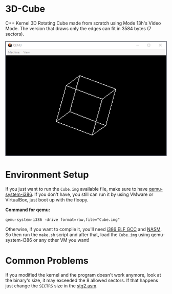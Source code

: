 # 3D-Cube
C++ Kernel 3D Rotating Cube made from scratch using Mode 13h's Video Mode. The version that draws only the edges can fit in 3584 bytes (7 sectors).

![Screenshot](Screenshots/Screenshot_1.png)

# Environment Setup
If you just want to run the `Cube.img` available file, make sure to have [qemu-system-i386](https://www.qemu.org/download/). If you don't have, you still can run it by using VMware or VirtualBox, just boot up with the floopy.

<b>Command for qemu:</b>
```
qemu-system-i386 -drive format=raw,file="Cube.img"
```

Otherwise, if you want to compile it, you'll need [i386 ELF GCC](https://github.com/mell-o-tron/MellOs/blob/main/A_Setup/setup-gcc-debian.sh) and [NASM](https://www.nasm.us/). So then run the `make.sh` script and after that, load the `Cube.img` using qemu-system-i386 or any other VM you want!

# Common Problems
If you modified the kernel and the program doesn't work anymore, look at the binary's size, it may exceeded the 8 allowed sectors. If that happens just change the `SECTRS` size in the [stg2.asm](./Bootloader/stg2.asm).

